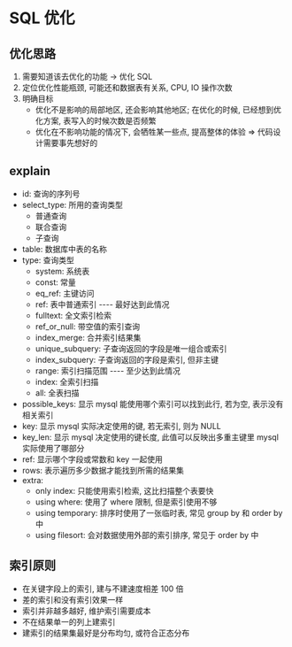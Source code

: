 # SQL 优化

## 优化思路

1. 需要知道该去优化的功能 -> 优化 SQL
1. 定位优化性能瓶颈, 可能还和数据表有关系, CPU, IO 操作次数
1. 明确目标
    - 优化不是影响的局部地区, 还会影响其他地区; 在优化的时候, 已经想到优化方案, 表写入的时候次数是否频繁
    - 优化在不影响功能的情况下, 会牺牲某一些点, 提高整体的体验 => 代码设计需要事先想好的

## explain

- id: 查询的序列号
- select_type: 所用的查询类型
    - 普通查询
    - 联合查询
    - 子查询
- table: 数据库中表的名称
- type: 查询类型
    - system: 系统表
    - const: 常量
    - eq_ref: 主键访问
    - ref: 表中普通索引 ---- 最好达到此情况
    - fulltext: 全文索引检索
    - ref_or_null: 带空值的索引查询
    - index_merge: 合并索引结果集
    - unique_subquery: 子查询返回的字段是唯一组合或索引
    - index_subquery: 子查询返回的字段是索引, 但非主键
    - range: 索引扫描范围 ---- 至少达到此情况
    - index: 全索引扫描
    - all: 全表扫描
- possible_keys: 显示 mysql 能使用哪个索引可以找到此行, 若为空, 表示没有相关索引
- key: 显示 mysql 实际决定使用的键, 若无索引, 则为 NULL
- key_len: 显示 mysql 决定使用的键长度, 此值可以反映出多重主键里 mysql 实际使用了哪部分
- ref: 显示哪个字段或常数和 key 一起使用
- rows: 表示遍历多少数据才能找到所需的结果集
- extra: 
    - only index: 只能使用索引检索, 这比扫描整个表要快
    - using where: 使用了 where 限制, 但是索引使用不够
    - using temporary: 排序时使用了一张临时表, 常见 group by 和 order by 中
    - using filesort: 会对数据使用外部的索引排序, 常见于 order by 中

## 索引原则

- 在关键字段上的索引, 建与不建速度相差 100 倍
- 差的索引和没有索引效果一样
- 索引并非越多越好, 维护索引需要成本
- 不在结果单一的列上建索引
- 建索引的结果集最好是分布均匀, 或符合正态分布






















